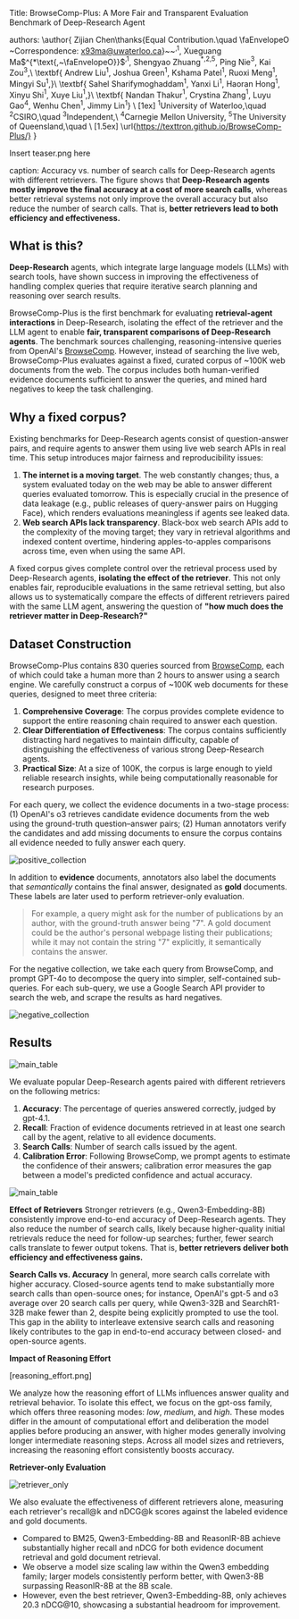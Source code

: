 Title: BrowseComp-Plus: A More Fair and Transparent Evaluation Benchmark of Deep-Research Agent

authors: \author{
Zijian Chen\thanks{Equal Contribution.\quad \faEnvelopeO ~Correspondence: x93ma@uwaterloo.ca}~~$^{\text{,}1}$,
Xueguang Ma$^{*\text{,~\faEnvelopeO}}$$^{\text{,}1}$,
Shengyao Zhuang$^*$$^{\text{,}2\text{,}5}$,
Ping Nie$^3$,
Kai Zou$^3$,\\
\textbf{
Andrew Liu$^1$,
Joshua Green$^1$,
Kshama Patel$^1$,
Ruoxi Meng$^1$,
Mingyi Su$^1$,}\\
\textbf{
Sahel Sharifymoghaddam$^1$,
Yanxi Li$^1$,
Haoran Hong$^1$,
Xinyu Shi$^1$,
Xuye Liu$^1$,}\\
\textbf{
Nandan Thakur$^1$,
Crystina Zhang$^1$,
Luyu Gao$^4$,
Wenhu Chen$^1$,
Jimmy Lin$^1$}
\\
[1ex]
$^1$University of Waterloo,\quad
$^2$CSIRO,\quad
$^3$Independent,\\
$^4$Carnegie Mellon University,
$^5$The University of Queensland,\quad
\\
[1.5ex]
\url{https://texttron.github.io/BrowseComp-Plus/}
}

Insert teaser.png here

caption: Accuracy vs. number of search calls for Deep-Research agents with different retrievers.
The figure shows that **Deep-Research agents mostly improve the final accuracy at a cost of more search calls**, whereas better retrieval systems not only improve the overall accuracy but also reduce the number of search calls. That is, **better retrievers lead to both efficiency and effectiveness.**


## What is this?

**Deep-Research** agents, which integrate large language models (LLMs) with search tools, have shown success in improving the effectiveness of handling complex queries that require iterative search planning and reasoning over search results.

BrowseComp-Plus is the first benchmark for evaluating **retrieval-agent interactions** in Deep-Research, isolating the effect of the retriever and the LLM agent to enable **fair, transparent comparisons of Deep-Research agents**. The benchmark sources challenging, reasoning-intensive queries from OpenAI's [BrowseComp](https://openai.com/index/browsecomp). However, instead of searching the live web, BrowseComp-Plus evaluates against a fixed, curated corpus of ~100K web documents from the web. The corpus includes both human-verified evidence documents sufficient to answer the queries, and mined hard negatives to keep the task challenging.

## Why a fixed corpus?

Existing benchmarks for Deep-Research agents consist of question-answer pairs, and require agents to answer them using live web search APIs in real time. This setup introduces major fairness and reproducibility issues:

1. **The internet is a moving target**. The web constantly changes; thus, a system evaluated today on the web may be able to answer different queries evaluated tomorrow. This is especially crucial in the presence of data leakage (e.g., public releases of query-answer pairs on Hugging Face), which renders evaluations meaningless if agents see leaked data.
2. **Web search APIs lack transparency**. Black-box web search APIs add to the complexity of the moving target; they vary in retrieval algorithms and indexed content overtime, hindering apples-to-apples comparisons across time, even when using the same API.

A fixed corpus gives complete control over the retrieval process used by Deep-Research agents, **isolating the effect of the retriever**. This not only enables fair, reproducible evaluations in the same retrieval setting, but also allows us to systematically compare the effects of different retrievers paired with the same LLM agent, answering the question of **"how much does the retriever matter in Deep-Research?"**

## Dataset Construction

BrowseComp-Plus contains 830 queries sourced from [BrowseComp](https://openai.com/index/browsecomp), each of which could take a human more than 2 hours to answer using a search engine. We carefully construct a corpus of ~100K web documents for these queries, designed to meet three criteria:
1. **Comprehensive Coverage**: The corpus provides complete evidence to support the entire reasoning chain required to answer each question.
2. **Clear Differentiation of Effectiveness**: The corpus contains sufficiently distracting hard negatives to maintain difficulty, capable of distinguishing the effectiveness of various strong Deep-Research agents.
3. **Practical Size**: At a size of 100K, the corpus is large enough to yield reliable research insights, while being computationally reasonable for research purposes.

For each query, we collect the evidence documents in a two-stage process: (1) OpenAI's o3 retrieves candidate evidence documents from the web using the ground-truth question–answer pairs; (2) Human annotators verify the candidates and add missing documents to ensure the corpus contains all evidence needed to fully answer each query.

![positive_collection](positive_collection.png)

In addition to **evidence** documents, annotators also label the documents that _semantically_ contains the final answer, designated as **gold** documents. These labels are later used to perform retriever-only evaluation.
> For example, a query might ask for the number of publications by an author, with the ground-truth answer being "7". A gold document could be the author's personal webpage listing their publications; while it may not contain the string "7" explicitly, it semantically contains the answer.

For the negative collection, we take each query from BrowseComp, and prompt GPT-4o to decompose the query into simpler, self-contained sub-queries. For each sub-query, we use a Google Search API provider to search the web, and scrape the results as hard negatives.

![negative_collection](negative_collection.png)

## Results

![main_table](main_table.png)

We evaluate popular Deep-Research agents paired with different retrievers on the following metrics:

1. **Accuracy**: The percentage of queries answered correctly, judged by gpt-4.1.
2. **Recall**: Fraction of evidence documents retrieved in at least one search call by the agent, relative to all evidence documents.
3. **Search Calls**: Number of search calls issued by the agent.
4. **Calibration Error**: Following BrowseComp, we prompt agents to estimate the confidence of their answers; calibration error measures the gap between a model's predicted confidence and actual accuracy.

![main_table](main_table.png) 

**Effect of Retrievers**
Stronger retrievers (e.g., Qwen3-Embedding-8B) consistently improve end-to-end accuracy of Deep-Research agents. They also reduce the number of search calls, likely because higher-quality initial retrievals reduce the need for follow-up searches; further, fewer search calls translate to fewer output tokens. That is, **better retrievers deliver both efficiency and effectiveness gains.**

**Search Calls vs. Accuracy**
In general, more search calls correlate with higher accuracy. Closed-source agents tend to make substantially more search calls than open-source ones; for instance, OpenAI's gpt-5 and o3 average over 20 search calls per query, while Qwen3-32B and SearchR1-32B make fewer than 2, despite being explicitly prompted to use the tool. This gap in the ability to interleave extensive search calls and reasoning likely contributes to the gap in end-to-end accuracy between closed- and open-source agents.

**Impact of Reasoning Effort**

[reasoning_effort.png]

We analyze how the reasoning effort of LLMs influences answer quality and retrieval behavior. 
To isolate this effect, we focus on the gpt-oss family, which offers three reasoning modes: _low_, _medium_, and _high_. 
These modes differ in the amount of computational effort and deliberation the model applies before producing an answer, with higher modes generally involving longer intermediate reasoning steps. Across all model sizes and retrievers, increasing the reasoning effort consistently boosts accuracy.

**Retriever-only Evaluation**

![retriever_only](retriever_only.png)

We also evaluate the effectiveness of different retrievers alone, measuring each retriever's recall@k and nDCG@k scores against the labeled evidence and gold documents.

- Compared to BM25, Qwen3-Embedding-8B and ReasonIR-8B achieve substantially higher recall and nDCG for both evidence document retrieval and gold document retrieval. 
- We observe a model size scaling law within the Qwen3 embedding family; larger models consistently perform better, with Qwen3-8B surpassing ReasonIR-8B at the 8B scale. 
- However, even the best retriever, Qwen3-Embedding-8B, only achieves 20.3 nDCG@10, showcasing a substantial headroom for improvement.

